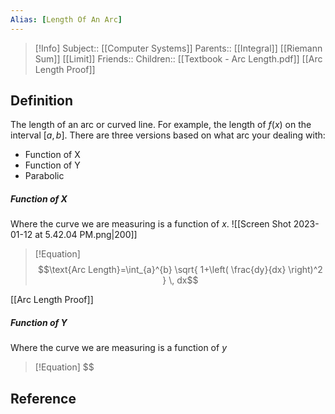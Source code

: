 ```yaml
---
Alias: [Length Of An Arc]
---
```

> [!Info]
> Subject:: [[Computer Systems]]
> Parents:: [[Integral]] [[Riemann Sum]] [[Limit]]
> Friends:: 
> Children:: [[Textbook - Arc Length.pdf]] [[Arc Length Proof]]

## Definition
The length of an arc or curved line. For example, the length of $f(x)$ on the interval $[a,b]$. 
There are three versions based on what arc your dealing with:
- Function of X
- Function of Y
- Parabolic

##### Function of X
Where the curve we are measuring is a function of $x$.
![[Screen Shot 2023-01-12 at 5.42.04 PM.png|200]]
> [!Equation]
> $$\text{Arc Length}=\int_{a}^{b} \sqrt{ 1+\left( \frac{dy}{dx} \right)^2 } \, dx$$

[[Arc Length Proof]]

##### Function of Y
Where the curve we are measuring is a function of $y$
> [!Equation]
> $$


## Reference
